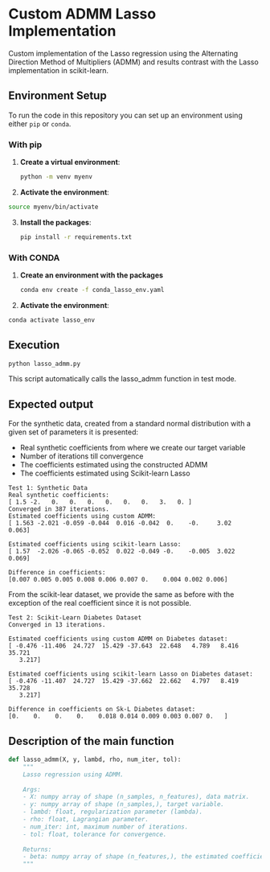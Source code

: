 # Custom ADMM Lasso Implementation

Custom implementation of the Lasso regression using the Alternating Direction Method of Multipliers (ADMM) and results contrast with the Lasso implementation in scikit-learn.

## Environment Setup

To run the code in this repository you can set up an environment using either `pip` or `conda`.

### With pip

1. **Create a virtual environment**:
   ```bash
   python -m venv myenv
   ```
2. **Activate the environment**:
  ```bash
  source myenv/bin/activate
  ```
3. **Install the packages**:
   ```bash
   pip install -r requirements.txt
   ```
### With CONDA

1. **Create an environment with the packages**
   ```bash
   conda env create -f conda_lasso_env.yaml
   ```
2. **Activate the environment**:
  ```bash
  conda activate lasso_env
  ```

## Execution

```bash
python lasso_admm.py
```
This script automatically calls the lasso_admm function in test mode.

## Expected output

For the synthetic data, created from a standard normal distribution with a given set of parameters it is presented:

- Real synthetic coefficients from where we create our target variable
- Number of iterations till convergence
- The coefficients estimated using the constructed ADMM
- The coefficients estimated using Scikit-learn Lasso

```
Test 1: Synthetic Data
Real synthetic coefficients:
[ 1.5 -2.   0.   0.   0.   0.   0.   0.   3.   0. ]
Converged in 387 iterations.
Estimated coefficients using custom ADMM:
[ 1.563 -2.021 -0.059 -0.044  0.016 -0.042  0.    -0.     3.02   0.063]

Estimated coefficients using scikit-learn Lasso:
[ 1.57  -2.026 -0.065 -0.052  0.022 -0.049 -0.    -0.005  3.022  0.069]

Difference in coefficients:
[0.007 0.005 0.005 0.008 0.006 0.007 0.    0.004 0.002 0.006]
```

From the scikit-lear dataset, we provide the same as before with the exception of the  real coefficient since it is not possible.

```
Test 2: Scikit-Learn Diabetes Dataset
Converged in 13 iterations.

Estimated coefficients using custom ADMM on Diabetes dataset:
[ -0.476 -11.406  24.727  15.429 -37.643  22.648   4.789   8.416  35.721
   3.217]

Estimated coefficients using scikit-learn Lasso on Diabetes dataset:
[ -0.476 -11.407  24.727  15.429 -37.662  22.662   4.797   8.419  35.728
   3.217]

Difference in coefficients on Sk-L Diabetes dataset:
[0.    0.    0.    0.    0.018 0.014 0.009 0.003 0.007 0.   ]
```
## Description of the main function

```python
def lasso_admm(X, y, lambd, rho, num_iter, tol):
    """
    Lasso regression using ADMM.
    
    Args:
    - X: numpy array of shape (n_samples, n_features), data matrix.
    - y: numpy array of shape (n_samples,), target variable.
    - lambd: float, regularization parameter (lambda).
    - rho: float, Lagrangian parameter.
    - num_iter: int, maximum number of iterations.
    - tol: float, tolerance for convergence.
    
    Returns:
    - beta: numpy array of shape (n_features,), the estimated coefficients.
    """
```



